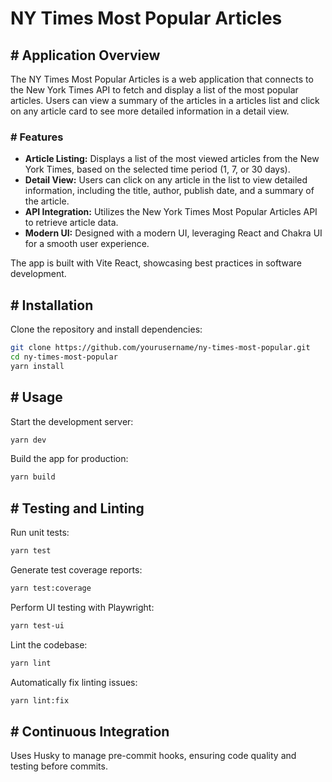 # NY Times Most Popular Articles
## # Application Overview

The NY Times Most Popular Articles is a web application that connects to the New York Times API to fetch and display a list of the most popular articles. Users can view a summary of the articles in a articles list and click on any article card to see more detailed information in a detail view.

### # Features

- **Article Listing:** Displays a list of the most viewed articles from the New York Times, based on the selected time period (1, 7, or 30 days).
- **Detail View:** Users can click on any article in the list to view detailed information, including the title, author, publish date, and a summary of the article.
- **API Integration:** Utilizes the New York Times Most Popular Articles API to retrieve article data.
- **Modern UI:** Designed with a modern UI, leveraging React and Chakra UI for a smooth user experience.

The app is built with Vite React, showcasing best practices in software development.


## # Installation
Clone the repository and install dependencies:

```bash
git clone https://github.com/yourusername/ny-times-most-popular.git
cd ny-times-most-popular
yarn install
```

## # Usage

Start the development server:
```bash
yarn dev
```

Build the app for production:
```bash
yarn build
```

## # Testing and Linting
Run unit tests:
```bash
yarn test
```

Generate test coverage reports:
```bash
yarn test:coverage
```

Perform UI testing with Playwright:
```bash
yarn test-ui
```

Lint the codebase:
```bash
yarn lint
```

Automatically fix linting issues:
```bash
yarn lint:fix
```
## # Continuous Integration
Uses Husky to manage pre-commit hooks, ensuring code quality and testing before commits.
